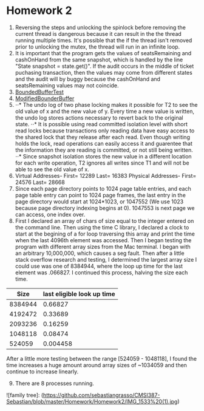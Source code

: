 # Homework 2
1. Reversing the steps and unlocking the spinlock before removing the current thread is dangerous because it can result in the the thread running multiple times. It's possible that the if the thread isn't removed prior to unlocking the mutex, the thread will run in an infinite loop. 
2. It is important that the program gets the values of seatsRemaining and cashOnHand from the same snapshot, which is handled by the line "State snapshot = state.get()". If the audit occurs in the middle of ticket puchasing transaction, then the values may come from different states and the audit will by buggy because the cashOnHand and seatsRemaining values may not coincide.
3. [BoundedBufferTest]()
4. [ModifiedBounderBuffer]()
5. ⋅⋅* The undo log of two phase locking makes it possible for T2 to see the old value of x and the new value of y. Every time a new value is written, the undo log stores actions necessary to revert back to the original state.
   ⋅⋅* It is possible using read committed isolation level with short read locks because transactions only reading data have easy access to the shared lock that they release after each read. Even though writing holds the lock, read operations can easily access it and guarentee that the information they are reading is committed, or not still being written. 
   ⋅⋅* Since snapshot isolation stores the new value in a different location for each write operation, T2 ignores all writes since T1 and will not be able to see the old value of x. 
6. Virtual Addresses-
   First= 12289  Last= 16383
   Physical Addresses- 
   First= 24576  Last= 28668
7. Since each page directory points to 1024 page table entries, and each page table entry can point to 1024 page frames, the last entry in the page directory would start at 1024*1023, or 1047552 (We use 1023 because page directory indexing begins at 0). 1047553 is next page we can access, one index over. 
8. First I declared an array of chars of size equal to the integer entered on the command line. Then using the time C library, I declared a clock to start at the begining of a for loop traversing this array and print the time when the last 4096th element was accessed. Then I began testing the program with different array sizes from the Mac terminal. I began with an arbitrary 10,000,000, which causes a seg fault. Then after a little stack overflow research and testing, I determined the largest array size I could use was one of 8384944, where the loop up time for the last element was .066827. I continued this process, halving the size each time.

|Size    | last eligible look up time |
| ------ | ------  |
|8384944 | 0.66827 |
|4192472 | 0.33689 |
|2093236 | 0.16259 |
|1048118 | 0.08474 |
|524059  | 0.004458 |

After a little more testing between the range [524059 - 1048118], I found the time increases a huge amount around array sizes of ~1034059 and then continue to increase linearly. 

9. There are 8 processes running. 

![family tree]: (https://github.com/sebastiangrasso/CMSI387-Sebastian/blob/master/Homework/Homework2/IMG_1533%20(1).jpg)
